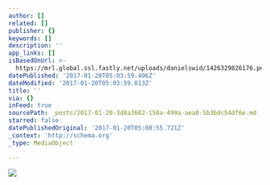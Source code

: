 ```yaml
---
author: []
related: []
publisher: {}
keywords: []
description: ''
app_links: []
isBasedOnUrl: >-
  https://mrl.global.ssl.fastly.net/uploads/danielswid/1426329826176.png?se=2050-03-14T10%3A43%3A45Z&sp=rw&sr=b&sv=2012-02-12&sig=cj9fqQbiEh4LpoivP7c0AbclelsZUX3YCuKLanJldrA%3D
datePublished: '2017-01-20T05:03:59.406Z'
dateModified: '2017-01-20T05:03:59.013Z'
title: ''
via: {}
inFeed: true
sourcePath: _posts/2017-01-20-3d8a3682-150a-499a-aea0-5b3bdc54df6e.md
starred: false
datePublishedOriginal: '2017-01-20T05:00:55.721Z'
_context: 'http://schema.org'
_type: MediaObject

---
```

![](https://imgflo.herokuapp.com/graph/2b2431f8e7ba7b0/abd022561519d341ac242654a25b696d/noop.png?input=https%3A%2F%2Fmrl.global.ssl.fastly.net%2Fuploads%2Fdanielswid%2F1426329826176.png%3Fse%3D2050-03-14T10%253A43%253A45Z%26sp%3Drw%26sr%3Db%26sv%3D2012-02-12%26sig%3Dcj9fqQbiEh4LpoivP7c0AbclelsZUX3YCuKLanJldrA%253D)